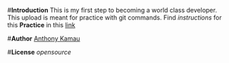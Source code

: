 #**Introduction**
This is my first step to becoming a world class developer. This  upload 
is meant for practice with git commands.
Find _instructions_ for this **Practice** in this [link](https://gist.github.com/ann-mukundi/34088cea39d4b1acdf9cff54ad9658f0)

#**Author**
[Anthony Kamau](https://web.facebook.com/colder.coder)

#**License**
_opensource_
